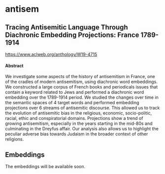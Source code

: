 # antisem

## Tracing Antisemitic Language Through Diachronic Embedding Projections: France 1789-1914
https://www.aclweb.org/anthology/W19-4715

#### Abstract
We investigate some aspects of the history of antisemitism in France, one of the cradles of modern antisemitism, using diachronic word embeddings.  We constructed a large corpus of French books and  periodicals issues that contain a keyword related to Jews and performed a diachronic word embedding over the 1789-1914 period. We studied the changes over time in the semantic spaces of 4 target words and performed embedding projections over 6 streams of antisemitic discourse. This allowed us to track the evolution of antisemitic bias in the religious, economic, socio-politic, racial, ethic and conspiratorial domains.  Projections  show a trend of growing antisemitism, especially in the years starting in the mid-80s and culminating in the Dreyfus affair.  Our analysis also allows us to highlight the peculiar adverse bias towards Judaism in the broader context of other religions. 

## Embeddings
The embeddings will be available soon.
